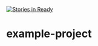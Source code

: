 [![Stories in Ready](https://badge.waffle.io/patriksomodi/example-project.png?label=ready&title=Ready)](https://waffle.io/patriksomodi/example-project)
# example-project